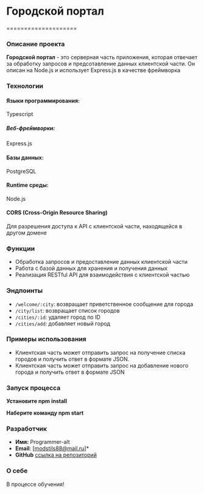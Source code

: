 # Городской портал

====================

### Описание проекта

**Городской портал** - это серверная часть приложения, которая отвечает за обработку запросов и предсотавление данных клиентской части. Он описан на Node.js и использует Express.js в качестве фреймворка

### Технологии

#### Языки программирования:  
Typescript 
##### Веб-фреймворки: 
Express.js
#### Базы данных:
PostgreSQL
#### Runtime среды:
Node.js
#### CORS (Cross-Origin Resource Sharing)
Для разрешения доступа к API с клиентской части, находящейся в другом домене

### Функции

* Обработка запросов и предоставление данных клиентской части
* Работа с базой данных для хранения и получения данных
* Реализация RESTful API для взаимодействия с клиентской частью

### Эндпоинты

* `/welcome/:city`: возвращает приветственное сообщение для города
* `/city/list`: возвращает список городов
* `/cities/:id`: удаляет город по ID
* `/cities/add`: добавляет новый город

### Примеры использования

* Клиентская часть может отправить запрос на получение списка городов и получить ответ в формате JSON.
* Клиентская часть может отправить запрос на добавление нового города и получить ответ в формате JSON

### Запуск процесса

 **Установите npm install**

 **Наберите команду npm start**

 ### Разработчик
* **Имя:** Programmer-alt
* **Email**: [modstils88@mail.ru]*
* **GitHub** [ссылка на репозиторий](https://github.com/programmer-alt/express_using.git)

### О себе
В процессе обучения!
 